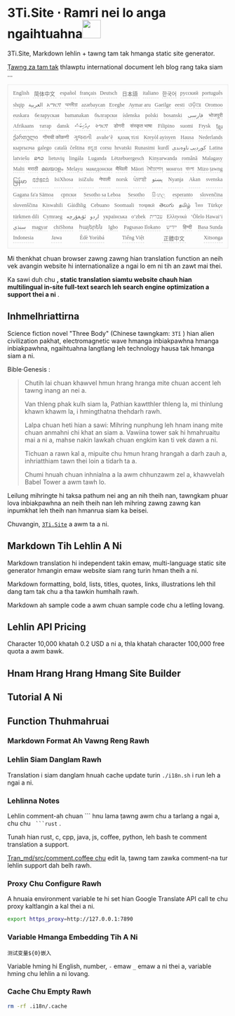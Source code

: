 <h1 style="justify-content:space-between">3Ti.Site ⋅ Ramri nei lo anga ngaihtuahna<img src="//i-01.eu.org/3Ti/logo.svg" style="user-select:none;margin-top:-1px;width:42px"></h1>

3Ti.Site, Markdown lehlin + tawng tam tak hmanga static site generator.

[Ṭawng za tam tak](https://github.com/i18n-site/node/blob/main/lang/src/index.js) thlawptu international document leh blog rang taka siam ...

<pre class="langli" style="display:flex;flex-wrap:wrap;background:transparent;border:1px solid #eee;font-size:12px;box-shadow:0 0 3px inset #eee;padding:12px 5px 4px 12px;justify-content:space-between;"><style>pre.langli i{font-weight:300;font-family:s;margin-right:7px;margin-bottom:8px;font-style:normal;color:#666;border-bottom:1px dashed #ccc;}</style><i>English</i><i> 简体中文 </i><i>español</i><i>français</i><i>Deutsch</i><i> 日本語 </i><i>italiano</i><i>한국어</i><i>русский</i><i>português</i><i>shqip</i><i>‫العربية‬</i><i>አማርኛ</i><i>অসমীয়া</i><i>azərbaycan</i><i>Eʋegbe</i><i>Aymar aru</i><i>Gaeilge</i><i>eesti</i><i>ଓଡ଼ିଆ</i><i>Oromoo</i><i>euskara</i><i>беларуская</i><i>bamanakan</i><i>български</i><i>íslenska</i><i>polski</i><i>bosanski</i><i>‫فارسی‬</i><i>भोजपुरी</i><i>Afrikaans</i><i>татар</i><i>dansk</i><i>‫ދިވެހިބަސް‬</i><i>ትግርኛ</i><i>डोगरी</i><i>संस्कृत भाषा</i><i>Filipino</i><i>suomi</i><i>Frysk</i><i>ខ្មែរ</i><i>ქართული</i><i>गोंयची कोंकणी</i><i>ગુજરાતી</i><i>avañe’ẽ</i><i>қазақ тілі</i><i>Kreyòl ayisyen</i><i>Hausa</i><i>Nederlands</i><i>кыргызча</i><i>galego</i><i>català</i><i>čeština</i><i>ಕನ್ನಡ</i><i>corsu</i><i>hrvatski</i><i>Runasimi</i><i>kurdî</i><i>‫کوردیی ناوەندی‬</i><i>Latina</i><i>latviešu</i><i>ລາວ</i><i>lietuvių</i><i>lingála</i><i>Luganda</i><i>Lëtzebuergesch</i><i>Kinyarwanda</i><i>română</i><i>Malagasy</i><i>Malti</i><i>मराठी</i><i>മലയാളം</i><i>Melayu</i><i>македонски</i><i>मैथिली</i><i>Māori</i><i>মৈতৈলোন্</i><i>монгол</i><i>বাংলা</i><i>Mizo ṭawng</i><i>မြန်မာ</i><i>𞄀𞄄𞄰𞄩𞄍𞄜𞄰</i><i>IsiXhosa</i><i>isiZulu</i><i>नेपाली</i><i>norsk</i><i>ਪੰਜਾਬੀ</i><i>‫پښتو‬</i><i>Nyanja</i><i>Akan</i><i>svenska</i><i>Gagana fa'a Sāmoa</i><i>српски</i><i>Sesotho sa Leboa</i><i>Sesotho</i><i>සිංහල</i><i>esperanto</i><i>slovenčina</i><i>slovenščina</i><i>Kiswahili</i><i>Gàidhlig</i><i>Cebuano</i><i>Soomaali</i><i>тоҷикӣ</i><i>తెలుగు</i><i>தமிழ்</i><i>ไทย</i><i>Türkçe</i><i>türkmen dili</i><i>Cymraeg</i><i>‫ئۇيغۇرچە‬</i><i>‫اردو‬</i><i>українська</i><i>o‘zbek</i><i>‫עברית‬</i><i>Ελληνικά</i><i>ʻŌlelo Hawaiʻi</i><i>‫سنڌي‬</i><i>magyar</i><i>chiShona</i><i>հայերեն</i><i>Igbo</i><i>Pagsasao Ilokano</i><i>‫ייִדיש‬</i><i>हिन्दी</i><i>Basa Sunda</i><i>Indonesia</i><i>Jawa</i><i>Èdè Yorùbá</i><i>Tiếng Việt</i><i> 正體中文 </i><i>Xitsonga</i></pre>

Mi thenkhat chuan browser zawng zawng hian translation function an neih vek avangin website hi internationalize a ngai lo em ni tih an zawt mai thei.

Ka sawi duh chu **, static translation siamtu website chauh hian multilingual in-site full-text search leh search engine optimization a support thei a ni** .

## Inhmelhriattirna

Science fiction novel &quot;Three Body&quot; (Chinese tawngkam: `3Tǐ` ) hian alien civilization pakhat, electromagnetic wave hmanga inbiakpawhna hmanga inbiakpawhna, ngaihtuahna langtlang leh technology hausa tak hmanga siam a ni.

Bible·Genesis :

> Chutih lai chuan khawvel hmun hrang hranga mite chuan accent leh tawng inang an nei a.
>
> Van thleng phak kulh siam la, Pathian kawtthler thleng la, mi thinlung khawn khawm la, i hmingthatna thehdarh rawh.
>
> Lalpa chuan heti hian a sawi: Mihring nunphung leh hnam inang mite chuan anmahni chi khat an siam a. Vawiina tower sak hi hmahruaitu mai a ni a, mahse nakin lawkah chuan engkim kan ti vek dawn a ni.
>
> Tichuan a rawn kal a, mipuite chu hmun hrang hrangah a darh zauh a, inhriatthiam tawn thei loin a tidarh ta a.
>
> Chumi hnuah chuan inhnialna a la awm chhunzawm zel a, khawvelah Babel Tower a awm tawh lo.

Leilung mihringte hi taksa pathum nei ang an nih theih nan, tawngkam phuar lova inbiakpawhna an neih theih nan leh mihring zawng zawng kan inpumkhat leh theih nan hmanrua siam ka beisei.

Chuvangin, [`3Ti.Site`](//3Ti.Site) a awm ta a ni.

## Markdown Tih Lehlin A Ni

Markdown translation hi independent takin emaw, multi-language static site generator hmangin emaw website siam rang turin hman theih a ni.

Markdown formatting, bold, lists, titles, quotes, links, illustrations leh thil dang tam tak chu a tha tawkin humhalh rawh.

Markdown ah sample code a awm chuan sample code chu a letling lovang.

## Lehlin API Pricing

Character 10,000 khatah 0.2 USD a ni a, thla khatah character 100,000 free quota a awm bawk.

## Hnam Hrang Hrang Hmang Site Builder

## Tutorial A Ni

## Function Thuhmahruai

### Markdown Format Ah Vawng Reng Rawh

### Lehlin Siam Danglam Rawh

Translation i siam danglam hnuah cache update turin `./i18n.sh` i run leh a ngai a ni.

### Lehlinna Notes

Lehlin comment-ah chuan \``` hnu lama ṭawng awm chu a tarlang a ngai a, chu chu ` ```rust` .

Tunah hian rust, c, cpp, java, js, coffee, python, leh bash te comment translation a support.

[Tran_md/src/comment.coffee chu](https://github.com/i18n-site/node/blob/main/tran_md/src/comment.coffee) edit la, ṭawng tam zawka comment-na tur lehlin support dah belh rawh.

### Proxy Chu Configure Rawh

A hnuaia environment variable te hi set hian Google Translate API call te chu proxy kaltlangin a kal thei a ni.

```bash
export https_proxy=http://127.0.0.1:7890
```

### Variable Hmanga Embedding Tih A Ni

```
测试变量${0}嵌入
```

Variable hming hi English, number, `-` emaw `_` emaw a ni thei a, variable hming chu lehlin a ni lovang.

### Cache Chu Empty Rawh

```bash
rm -rf .i18n/.cache
```

